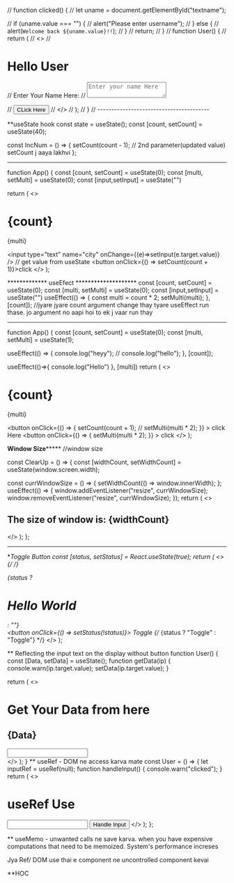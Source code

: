 // function clicked() {
//   let uname = document.getElementById("textname");

//   if (uname.value === "") {
//     alert("Please enter username");
//   } else {
//     alert(`Welcome back ${uname.value}!!`);
//   }
//   return;
// }
// function User() {
//   return (
//     <>
//       <h1>Hello User</h1>
//       <label>Enter Your Name Here:</label>
//       <textarea placeholder="Enter your name Here" id="textname"></textarea>

//       <button onClick={clicked}>CLick Here</button>
//     </>
//   );
// }
// ----------------------------------------

**useState hook
 const state = useState();
  const [count, setCount] = useState(40);

  const IncNum = () => {
    setCount(count - 1); // 2nd parameter(updated value) setCount j aaya lakhvi
  };

  **********
  function App() {
  const [count, setCount] = useState(0);
  const [multi, setMulti] = useState(0);
  const [input,setInput] = useState("")

  return (
    <>
      <h1>{count}</h1>
      <p>{multi}</p>
      <input type="text" name="city" onChange={(e)=>setInput(e.target.value)} /> // get value from useState
      <button onClick={() => setCount(count + 1)}>click</button>
    </>
  );

************* useEfect ********************
const [count, setCount] = useState(0);
  const [multi, setMulti] = useState(0);
  const [input,setInput] = useState("")
  useEffect(() => {
    const multi = count * 2;
    setMulti(multi);
  }, [count]);  //jyare jyare count argument change thay tyare useEffect run thase. jo argument no aapi hoi to ek j vaar run thay


********************************************
function App() {
  const [count, setCount] = useState(0);
  const [multi, setMulti] = useState(1);

  useEffect(() => {
    console.log("heyy");
    // console.log("hello");
  }, [count]);

  useEffect(()=>{
    console.log("Hello")
  }, [multi])
  return (
    <>
      <h1> {count} </h1>
      <p>{multi}</p>
      <button
        onClick={() => {
          setCount(count + 1);
          // setMulti(multi * 2);
        }}
      >
        click Here
      </button>
      <button
        onClick={() => {
          setMulti(multi * 2);
        }}
      >
        click
      </button>
    </>
  );

  ********************Window Size*************************
  //window size

const ClearUp = () => {
  const [widthCount, setWidthCount] = useState(window.screen.width);

  const currWindowSize = () => {
    setWidthCount(() => window.innerWidth);
  };
  useEffect(() => {
    window.addEventListener("resize", currWindowSize);
    window.removeEventListener("resize", currWindowSize);
  });
  return (
    <>
      <div className="container">
        <h2>
          The size of window is: <span> {widthCount} </span>
        </h2>
      </div>
    </>
  );
};
***************************

**Toggle Button
const [status, setStatus] = React.useState(true);
  return (
    <>
      {/* <User /> */}
      <div className="">{status ? <h1>Hello World</h1> : ""}</div>
      <button onClick={() => setStatus(!status)}>
        Toggle
        {/* {status ? "Toggle" : "Toggle"} */}
      </button>
    </>
  );

** Reflecting the input text on the display without button
function User() {
  const [Data, setData] = useState();
  function getData(ip) {
    console.warn(ip.target.value);
    setData(ip.target.value);
  }

  return (
    <>
      <div className="inputC">
        <h1>Get Your Data from here</h1>
        <h2>{Data}</h2>
        <input type="text" onChange={getData}></input>
      </div>
    </>
  );
}
** useRef - DOM ne access karva mate
const User = () => {
  let inputRef = useRef(null);
  function handleInput() {
    console.warn("clicked");
  }
  return (
    <>
      <h1>useRef Use</h1>
      <input type="text" />
      <button onClick={handleInput}>Handle Input</button>
    </>
  );
};

** useMemo - unwanted calls ne save karva.  when you have expensive computations that need to be memoized. System's performance increses

Jya Ref/ DOM use thai e component ne uncontrolled component kevai

**HOC 

